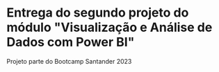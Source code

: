 # Entrega do segundo projeto do módulo "Visualização e Análise de Dados com Power BI"
Projeto parte do Bootcamp Santander 2023
